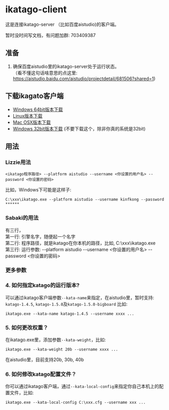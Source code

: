 # ikatago-client
这是连接ikatago-server （比如百度aistudio)的客户端。

暂时没时间写文档，有问题加群: 703409387

## 准备
1. 确保百度aistudio里的ikatago-server处于运行状态。  
   （看不懂这句话啥意思的点这里: https://aistudio.baidu.com/aistudio/projectdetail/681506?shared=1)

## 下载ikagato客户端

* [Windows 64bit版本下载](https://github.com/kinfkong/ikatago-client/releases/download/1.2.1/ikatago-1.2.1-win64.zip) 
* [Linux版本下载](https://github.com/kinfkong/ikatago-client/releases/download/1.2.1/ikatago-1.2.1-linux.zip) 
* [Mac OSX版本下载](https://github.com/kinfkong/ikatago-client/releases/download/1.2.1/ikatago-1.2.1-mac-osx.zip) 
* [Windows 32bit版本下载](https://github.com/kinfkong/ikatago-client/releases/download/1.2.1/ikatago-1.2.1-win32.zip) (不要下载这个，除非你真的系统是32bit) 

## 用法 

### Lizzie用法 
```
<ikatago程序路径> --platform aistudio --username <你设置的用户名> --password <你设置的密码>
```
比如，Windows下可能是这样子:
```
C:\xxx\ikatago.exe --platform aistudio --username kinfkong --password ******
```

### Sabaki的用法
有三行，  
第一行: 引擎名字，随便起一个名字  
第二行: 程序路径，就是ikatago在你本机的路径，比如, C:\xxx\ikatago.exe  
第三行: 运行参数: --platform aistudio --username <你设置的用户名>   --password <你设置的密码>  

### 更多参数

### 4. 如何指定katago的运行版本?
可以通过ikatago客户端参数`--kata-name`来指定，在aistudio里，暂时支持: `katago-1.4.5`, `katago-1.5.0`及`katago-1.5.0-bigboard`
比如:
```
ikatago.exe --kata-name katago-1.4.5 --username xxxx ...
```

### 5. 如何更改权重？

在ikatago.exe里，添加参数`--kata-weight`，比如:
```
ikatago.exe --kata-weight 20b --username xxxx ...
```
在aistudio里，目前支持20b, 30b, 40b

### 6. 如何修改katago配置文件？
你可以通过ikatago客户端，通过`--kata-local-config`来指定你自己本机上的配置文件，比如:

```
ikatago.exe --kata-local-config C:\xxx.cfg --username xxx ...
```



